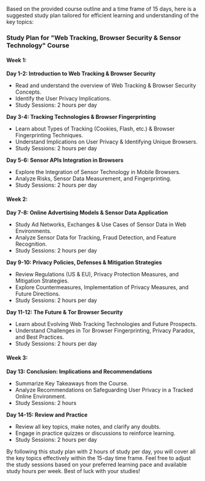 Based on the provided course outline and a time frame of 15 days, here is a suggested study plan tailored for efficient learning and understanding of the key topics:

### Study Plan for "Web Tracking, Browser Security & Sensor Technology" Course

#### Week 1:

**Day 1-2: Introduction to Web Tracking & Browser Security**
- Read and understand the overview of Web Tracking & Browser Security Concepts.
- Identify the User Privacy Implications.
- Study Sessions: 2 hours per day

**Day 3-4: Tracking Technologies & Browser Fingerprinting**
- Learn about Types of Tracking (Cookies, Flash, etc.) & Browser Fingerprinting Techniques.
- Understand Implications on User Privacy & Identifying Unique Browsers.
- Study Sessions: 2 hours per day

**Day 5-6: Sensor APIs Integration in Browsers**
- Explore the Integration of Sensor Technology in Mobile Browsers.
- Analyze Risks, Sensor Data Measurement, and Fingerprinting.
- Study Sessions: 2 hours per day

#### Week 2:

**Day 7-8: Online Advertising Models & Sensor Data Application**
- Study Ad Networks, Exchanges & Use Cases of Sensor Data in Web Environments.
- Analyze Sensor Data for Tracking, Fraud Detection, and Feature Recognition.
- Study Sessions: 2 hours per day

**Day 9-10: Privacy Policies, Defenses & Mitigation Strategies**
- Review Regulations (US & EU), Privacy Protection Measures, and Mitigation Strategies.
- Explore Countermeasures, Implementation of Privacy Measures, and Future Directions.
- Study Sessions: 2 hours per day

**Day 11-12: The Future & Tor Browser Security**
- Learn about Evolving Web Tracking Technologies and Future Prospects.
- Understand Challenges in Tor Browser Fingerprinting, Privacy Paradox, and Best Practices.
- Study Sessions: 2 hours per day

#### Week 3:

**Day 13: Conclusion: Implications and Recommendations**
- Summarize Key Takeaways from the Course.
- Analyze Recommendations on Safeguarding User Privacy in a Tracked Online Environment.
- Study Sessions: 2 hours

**Day 14-15: Review and Practice**
- Review all key topics, make notes, and clarify any doubts.
- Engage in practice quizzes or discussions to reinforce learning.
- Study Sessions: 2 hours per day

By following this study plan with 2 hours of study per day, you will cover all the key topics effectively within the 15-day time frame. Feel free to adjust the study sessions based on your preferred learning pace and available study hours per week. Best of luck with your studies!